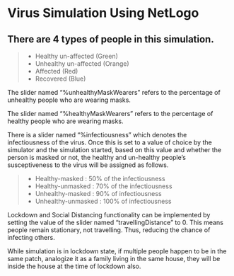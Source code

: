 # Virus Simulation Using NetLogo

##	There are 4 types of people in this simulation.

>	- Healthy un-affected (Green) <br>
>	- Unhealthy un-affected (Orange) <br>
>	- Affected (Red) <br>
>	- Recovered (Blue)

The slider named “%unhealthyMaskWearers” refers to the percentage of unhealthy people who are wearing masks.

The slider named “%healthyMaskWearers” refers to the percentage of healthy people who are wearing masks.

There is a slider named “%infectiousness” which denotes the infectiousness of the virus. Once this is set to a value of choice by the simulator and the simulation started, based on this value and whether the person is masked or not, the healthy and un-healthy people’s susceptiveness to the virus will be assigned as follows.
> -	Healthy-masked	: 50% of the infectiousness <br>
> -	Healthy-unmasked	: 70% of the infectiousness <br>
> -	Unhealthy-masked	: 90% of infectiousness <br>
> -	Unhealthy-unmasked	: 100% of infectiousness

Lockdown and Social Distancing functionality can be implemented by setting the value of the slider named “travellingDistance” to 0. This means people remain stationary, not travelling. Thus, reducing the chance of infecting others.

While simulation is in lockdown state, if multiple people happen to be in the same patch, analogize it as a family living in the same house, they will be inside the house at the time of lockdown also.